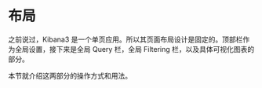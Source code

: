 # 布局

之前说过，Kibana3 是一个单页应用。所以其页面布局设计是固定的。顶部栏作为全局设置，接下来是全局 Query 栏，全局 Filtering 栏，以及具体可视化图表的部分。

本节就介绍这两部分的操作方式和用法。
